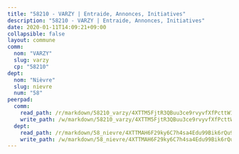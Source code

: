 ```yaml
---
title: "58210 - VARZY | Entraide, Annonces, Initiatives"
description: "58210 - VARZY | Entraide, Annonces, Initiatives"
date: 2020-01-11T14:09:21+09:00
collapsible: false
layout: commune
comm:
  nom: "VARZY"
  slug: varzy
  cp: "58210"
dept:
  nom: "Nièvre"
  slug: nievre
  num: "58"
peerpad:
  comm:
    read_path: /r/markdown/58210_varzy/4XTTM5FjtR3QBuu3ce9rvyvfXfPcttW1CwCnpi3b6g12ygzfJ
    write_path: /w/markdown/58210_varzy/4XTTM5FjtR3QBuu3ce9rvyvfXfPcttW1CwCnpi3b6g12ygzfJ-K3TgV3maVpTnyTgc7XFTc7sUCLHQJsqHrarx83zL11fgVVVcEMWZQEeG5XJ1G1XjoTkJLhd438MuZWxofbi9gAPFz51SSUFHAsmG3GXm2vkGMoW5Z2RQxVxrmNiwH1VwAtvbRb76
  dept:
    read_path: /r/markdown/58_nievre/4XTTMAH6F29ky6C7h4sa4Edu99Bik6rQu9XbiuBD1DvLw22pb
    write_path: /w/markdown/58_nievre/4XTTMAH6F29ky6C7h4sa4Edu99Bik6rQu9XbiuBD1DvLw22pb-K3TgUtHs3LnA4VP5N1eQxK9UkiWFz8M5ZP7N97wnUEM9Wfw65apM3LnvEX8HhP2Sd27LDh5t4GgmkbGDUaCqpnkD9BJGbaMbkS8idf1DYkYaRo6rACHXiR4PjahH89PiAFqFL3Lf
---
```


